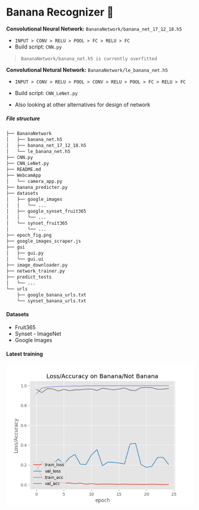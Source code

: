 # Banana Recognizer 🍌

**Convolutional Neural Network:** `BananaNetwork/banana_net_17_12_18.h5`
* `INPUT > CONV > RELU > POOL > FC > RELU > FC`
* Build script: `CNN.py`
> `BananaNetwork/banana_net.h5 is currently overfitted`


**Convolutional Netural Network:** `BananaNetwork/le_banana_net.h5`

* `INPUT > CONV > RELU > POOL > CONV > RELU > POOL > FC > RELU > FC`
* Build script: `CNN_LeNet.py`

* Also looking at other alternatives for design of network

<!-- $ tree -v -L 2 --charset utf-8-->
##### File structure

```
├── BananaNetwork
│   ├── banana_net.h5
│   ├── banana_net_17_12_18.h5
│   └── le_banana_net.h5
├── CNN.py
├── CNN_LeNet.py
├── README.md
├── WebcamApp
│   └── camera_app.py
├── banana_predicter.py
├── datasets
│   ├── google_images
│   │   └── ...
│   ├── google_synset_fruit365
│   │   └── ...
│   └── synset_fruit365
│       └── ...
├── epoch_fig.png
├── google_images_scraper.js
├── gui
│   ├── gui.py
│   └── gui.ui
├── image_downloader.py
├── network_trainer.py
├── predict_tests
│   └── ...
└── urls
    ├── google_banana_urls.txt
    └── synset_banana_urls.txt
```

#### Datasets

* Fruit365
* Synset - ImageNet
* Google Images

#### Latest training

![EpochFig](epoch_fig.png)

